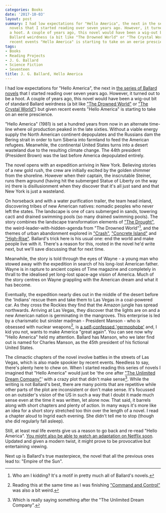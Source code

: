 ```yaml
---
categories: Books
date: '2017-10-03'
layout: post
summary: I had low expectations for "Hello America", the next in the series of Ballard
  novels that I started reading over seven years ago. However, it turned out to be
  a hoot. A couple of years ago, this novel would have been a wig-out bit of standard
  Ballard weirdness (a bit like "The Drowned World" or "The Crystal World") but given
  recent events "Hello America" is starting to take on an eerie prescience.
tags:
- Books
- Reading Projects
- J. G. Ballard
- Science Fiction
- Seventeen
title: J. G. Ballard, Hello America
---
```


I had low expectations for "Hello America", the next in [the series of Ballard novels](j-g-ballard) that I started reading over seven years ago. However, it turned out to be a hoot. A couple of years ago, this novel would have been a wig-out bit of standard Ballard weirdness (a bit like ["The Drowned World"](the-drowned-world) or ["The Crystal World"](the-crystal-world)) but given recent events "Hello America" is starting to take on an eerie prescience.

"Hello America" (1981) is set a hundred years from now in an alternate time-line where oil production peaked in the late sixties. Without a viable energy supply the North American continent depopulates and the Russians dam the Bering strait in order to turn Siberia into farmland to feed the American refugees. Meanwhile, the continental United States turns into a desert wasteland due to the resulting climate change. The 44th president (President Brown) was the last before America depopulated entirely.

The novel opens with an expedition arriving in New York. Believing stories of a new gold rush, the crew are initially excited by the golden shimmer from the shoreline. However when their captain, the inscrutable Steiner, runs them aground (having hit the submerged Statue of Liberty on the way in) there is disillusionment when they discover that it's all just sand and that New York is just a wasteland. 

On horseback and with a water purification trailer, the team head inland, discovering tribes of new American natives: nomadic peoples who never left the states. The landscape is one of cars submerged in sands, towering cacti and drained swimming pools (so many drained swimming pools). The story combines the landscape transformation elements of ["The Drought"](the-drought), the weird-leader-with-hidden-agenda from "The Drowned World"[^1], and the themes of urban abandonment explored in ["Crash"](crash), ["Concrete Island"](concrete-island) and ["High-Rise"](high-rise). Ballard's trick here is his usual one: end the world and make people live with it. There's a reason for this, rooted in the novel he'd write next, but we'll save discussing that for next time.

Meanwhile, the story is told through the eyes of Wayne - a young man who stowed away with the expedition in search of his long-lost American father. Wayne is in rapture to ancient copies of Time magazine and completely in thrall to the idealised yet long-lost space-age vision of America. Much of the story centres on Wayne grappling with the American dream and what it has become. 

Eventually, the expedition nearly dies out in the middle of the desert before the 'Indians' rescue them and take them to Las Vegas in a coal-powered car. As they cross the Rockies they find that the Amazon jungle has spread northwards. Arriving at Las Vegas, they discover that the lights are on and a new American nation is germinating in the mangroves. This enterprise is led by a charismatic but sinister madman - President Manson - who is obsessed with nuclear weapons[^2], is [a self-confessed 'germophobe'](https://www.cnbc.com/2017/01/11/donald-trump-says-hes-a-germaphobe-as-he-dismisses-salacious-allegations.html) and, I kid you not, wants to make America "great again". You can see now why "Hello America" held my attention. Ballard has Manson, who we later find out is named for Charles Manson, as the 45th president of his fictional United States. 

The climactic chapters of the novel involve battles in the streets of Las Vegas, which is also made spookier by recent events. Needless to say, there's plenty here to chew on. When I started reading this series of novels I imagined that "Hello America" would just be 'the one after ["The Unlimited Dream Company"](unlimited-dream-company)' with a crazy plot that didn't make sense[^3]. While the writing is not Ballard's best, there are many points that are repetitive while other parts of the plot are inconsistent or don't make sense. It's focussed on an outsider's vision of the US in such a way that I doubt it made much sense even at the time it was written, let alone now. That said, it barrels along with short chapters and plenty of action. In many ways it's more like an idea for a short story stretched too thin over the length of a novel. I read a chapter aloud to Ingrid each evening. She didn't tell me to stop (though she did regularly fall asleep).

Still, at least real life events give us a reason to go back and re-read "Hello America". [You might also be able to watch an adaptation on Netflix soon](http://deadline.com/2017/05/netflix-jg-ballard-hello-america-ridley-scott-sci-fi-novel-1202095982/). Updated and given a modern twist, it might prove to be provocative but entertaining viewing.

Next up is Ballard's true masterpiece, the novel that all the previous ones lead to: "Empire of the Sun".    

[^1]: Who am I kidding? It's a motif in pretty much all of Ballard's novels.
[^2]: Reading this at the same time as I was finishing [\"Command and Control\"](command-and-control) was also a bit weird.
[^3]: Which is really saying something after the "The Unlimited Dream Company".